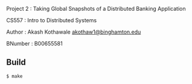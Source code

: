 Project 2   : Taking Global Snapshots of a Distributed Banking Application

CS557       : Intro to Distributed Systems

Author      : Akash Kothawale <akothaw1@binghamton.edu>

BNumber     : B00655581

Build
---
`$ make`
